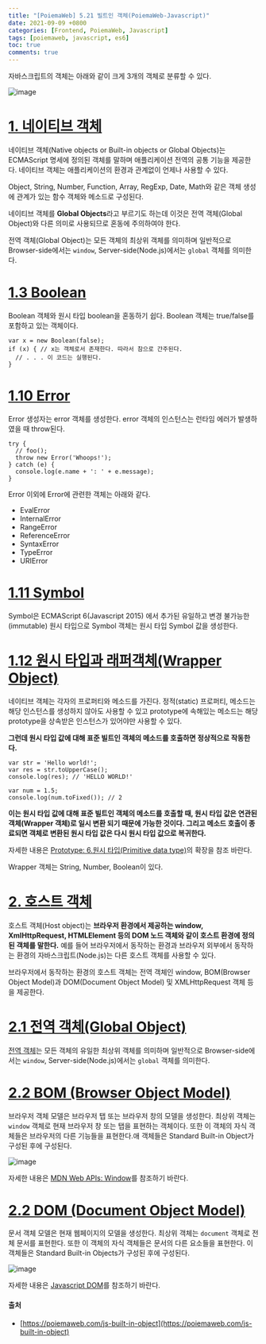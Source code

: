 ```yaml
---
title: "[PoiemaWeb] 5.21 빌트인 객체(PoiemaWeb-Javascript)"
date: 2021-09-09 +0800
categories: [Frontend, PoiemaWeb, Javascript]
tags: [poiemaweb, javascript, es6]
toc: true
comments: true
---
```


자바스크립트의 객체는 아래와 같이 크게 3개의 객체로 분류할 수 있다.

![image](https://user-images.githubusercontent.com/44339530/132601950-6b4667b5-72d4-47b4-bbfb-e0aa914d2c08.png)

# [1. 네이티브 객체](https://poiemaweb.com/js-built-in-object#11-object)
네이티브 객체(Native objects or Built-in objects or Global Objects)는 ECMAScript 명세에 정의된 객체를 말하며 애플리케이션 전역의 공통 기능을 제공한다. 네이티브 객체는 애플리케이션의 환경과 관계없이 언제나 사용할 수 있다.

Object, String, Number, Function, Array, RegExp, Date, Math와 같은 객체 생성에 관계가 있는 함수 객체와 메소드로 구성된다.

네이티브 객체를 <b>Global Objects</b>라고 부르기도 하는데 이것은 전역 객체(Global Object)와 다른 의미로 사용되므로 혼동에 주의하여야 한다.

전역 객체(Global Object)는 모든 객체의 최상위 객체를 의미하며 일반적으로 Browser-side에서는 `window`, Server-side(Node.js)에서는 `global` 객체를 의미한다.

# [1.3 Boolean](https://poiemaweb.com/js-built-in-object#13-boolean)
Boolean 객체와 원시 타입 boolean을 혼동하기 쉽다. Boolean 객체는 true/false를 포함하고 있는 객체이다.

~~~
var x = new Boolean(false);
if (x) { // x는 객체로서 존재한다. 따라서 참으로 간주된다.
  // . . . 이 코드는 실행된다.
}
~~~

# [1.10 Error](https://poiemaweb.com/js-built-in-object#110-error)
Error 생성자는 error 객체를 생성한다. error 객체의 인스턴스는 런타임 에러가 발생하였을 때 throw된다.

~~~
try {
  // foo();
  throw new Error('Whoops!');
} catch (e) {
  console.log(e.name + ': ' + e.message);
}
~~~

Error 이외에 Error에 관련한 객체는 아래와 같다.
- EvalError
- InternalError
- RangeError
- ReferenceError
- SyntaxError
- TypeError
- URIError

# [1.11 Symbol](https://poiemaweb.com/js-built-in-object#111-symbol)
Symbol은 ECMAScript 6(Javascript 2015) 에서 추가된 유일하고 변경 불가능한(immutable) 원시 타입으로 Symbol 객체는 원시 타입 Symbol 값을 생성한다.

# [1.12 원시 타입과 래퍼객체(Wrapper Object)](https://poiemaweb.com/js-built-in-object#112-%EC%9B%90%EC%8B%9C-%ED%83%80%EC%9E%85%EA%B3%BC-%EB%9E%98%ED%8D%BC%EA%B0%9D%EC%B2%B4wrapper-object)
네이티브 객체는 각자의 프로퍼티와 메소드를 가진다. 정적(static) 프로퍼티, 메소드는 해당 인스턴스를 생성하지 않아도 사용할 수 있고 prototype에 속해있는 메소드는 해당 prototype을 상속받은 인스턴스가 있어야만 사용할 수 있다.

<b>그런데 원시 타입 값에 대해 표준 빌트인 객체의 메소드를 호출하면 정상적으로 작동한다.</b>

~~~
var str = 'Hello world!';
var res = str.toUpperCase();
console.log(res); // 'HELLO WORLD!'

var num = 1.5;
console.log(num.toFixed()); // 2
~~~

<b>이는 원시 타입 값에 대해 표준 빌트인 객체의 메소드를 호출할 때, 원시 타입 값은 연관된 객체(Wrapper 객체)로 일시 변환 되기 때문에 가능한 것이다. 그리고 메소드 호출이 종료되면 객체로 변환된 원시 타입 값은 다시 원시 타입 값으로 복귀한다.</b>

자세한 내용은 [Prototype: 6.원시 타입(Primitive data type)](https://poiemaweb.com/js-prototype#6-%EC%9B%90%EC%8B%9C-%ED%83%80%EC%9E%85primitive-data-type%EC%9D%98-%ED%99%95%EC%9E%A5)의 확장을 참조 바란다.

Wrapper 객체는 String, Number, Boolean이 있다.

# [2. 호스트 객체](https://poiemaweb.com/js-built-in-object#2-%ED%98%B8%EC%8A%A4%ED%8A%B8-%EA%B0%9D%EC%B2%B4)
호스트 객체(Host object)는 <b>브라우저 환경에서 제공하는 window, XmlHttpRequest, HTMLElement 등의 DOM 노드 객체와 같이 호스트 환경에 정의된 객체를 말한다.</b> 예를 들어 브라우저에서 동작하는 환경과 브라우저 외부에서 동작하는 환경의 자바스크립트(Node.js)는 다른 호스트 객체를 사용할 수 있다.

브라우저에서 동작하는 환경의 호스트 객체는 전역 객체인 window, BOM(Browser Object Model)과 DOM(Document Object Model) 및 XMLHttpRequest 객체 등을 제공한다.

# [2.1 전역 객체(Global Object)](https://poiemaweb.com/js-built-in-object#21-%EC%A0%84%EC%97%AD-%EA%B0%9D%EC%B2%B4global-object)
[전역 객체](https://poiemaweb.com/js-global-object)는 모든 객체의 유일한 최상위 객체를 의미하며 일반적으로 Browser-side에서는 `window`, Server-side(Node.js)에서는 `global` 객체를 의미한다.

# [2.2 BOM (Browser Object Model)](https://poiemaweb.com/js-built-in-object#22-bom-browser-object-model)
브라우저 객체 모델은 브라우저 탭 또는 브라우저 창의 모델을 생성한다. 최상위 객체는 `window` 객체로 현재 브라우저 창 또는 탭을 표현하는 객체이다. 또한 이 객체의 자식 객체들은 브라우저의 다른 기능들을 표현한다.애 객체들은 Standard Built-in Object가 구성된 후에 구성된다.

![image](https://user-images.githubusercontent.com/44339530/132603135-3658cea7-1a7d-40a8-9177-d9c5e0ede50b.png)

자세한 내용은 [MDN Web APIs: Window](https://developer.mozilla.org/en-US/docs/Web/API/Window)를 참조하기 바란다.

# [2.2 DOM (Document Object Model)](https://poiemaweb.com/js-built-in-object#22-dom-document-object-model)
문서 객체 모델은 현재 웹페이지의 모델을 생성한다. 최상위 객체는 `document` 객체로 전체 문서를 표현한다. 또한 이 객체의 자식 객체들은 문서의 다른 요소들을 표현한다. 이 객체들은 Standard Built-in Objects가 구성된 후에 구성된다.

![image](https://user-images.githubusercontent.com/44339530/132603277-38b61835-df03-422f-b3f1-e67e70cc1ef2.png)

자세한 내용은 [Javascript DOM](https://poiemaweb.com/js-dom)를 참조하기 바란다.

#### 출처
- [https://poiemaweb.com/js-built-in-object](https://poiemaweb.com/js-built-in-object)